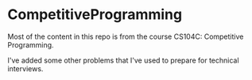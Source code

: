 # CompetitiveProgramming

Most of the content in this repo is from the course CS104C: Competitive Programming.

I've added some other problems that I've used to prepare for technical interviews.
